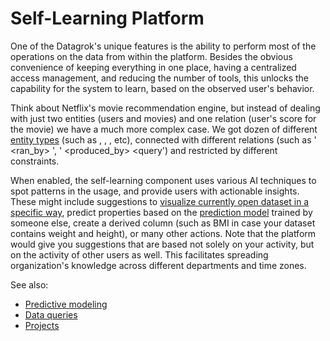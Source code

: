 <!-- TITLE: Self-Learning Platform -->
<!-- SUBTITLE: -->

# Self-Learning Platform

One of the Datagrok's unique features is the ability to perform most of the operations
on the data from within the platform. Besides the obvious convenience of keeping everything
in one place, having a centralized access management, and reducing the number of tools, this 
unlocks the capability for the system to learn, based on the observed user's behavior.

Think about Netflix's movie recommendation engine, but instead of dealing with just two 
entities (users and movies) and one relation (user's score for the movie) we have a much more
complex case. We got dozen of different [entity types](../overview/objects.md) 
(such as <query>, <viewer>, <algorithm>, etc), connected with different relations 
(such as '<query> <ran_by> <user>', '<dataset> <produced_by> <query') and restricted by 
different constraints. 
 
When enabled, the self-learning component uses various AI techniques to spot patterns in the 
usage, and provide users with actionable insights. These might include suggestions to [visualize
currently open dataset in a specific way](), predict properties based on the 
[prediction model](predictive-modeling.md) trained by someone else, create a derived 
column (such as BMI in case your dataset contains weight and height), or many other actions. Note
that the platform would give you suggestions that are based not solely on your activity, but on the 
activity of other users as well. This facilitates spreading organization's knowledge across 
different departments and time zones.
 
See also:
  * [Predictive modeling](predictive-modeling.md)
  * [Data queries](../access/data-query.md)
  * [Projects](../overview/project.md)